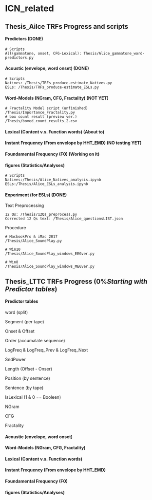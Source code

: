 # ICN_related

## Thesis_Ailce TRFs Progress and scripts

#### Predictors (DONE)
```
# Scripts
All(gammatone, onset, CFG-Lexical): Thesis/Alice_gammatone_word-predictors.py
```
#### Acoustic (envelope, word onset)  (DONE)
```
# Scripts
Natives: /Thesis/TRFs_produce-estimate_Natives.py
ESLs: /Thesis/TRFs_produce-estimate_ESLs.py
```

#### Word-Models (NGram, CFG, Fractality) (NOT YET)
```
# Fractality Model script (unfinished)
/Thesis/Importance_Fractality.py
# box count result (preview ver.)
/Thesis/boxed_count_results_2.csv
```

#### Lexical (Content v.s. Function words)  (About to)

#### Instant Frequency (From envelope by HHT_EMD)  (NO testing YET)

#### Foundamental Frequency (F0)  (Working on it)

#### figures (Statistics/Analyses)
```
# Scripts
Natives:/Thesis/Alice_Natives_analysis.ipynb
ESLs:/Thesis/Alice_ESLs_analysis.ipynb
```
#### Experiment (for ESLs) (DONE)
Text Preprocessing
```
12 Qs: /Thesis/12Qs_preprocess.py
Corrected 12 Qs text: /Thesis/Alice_questionsLIST.json
```
Procedure
```
# MacbookPro & iMac 2017
/Thesis/Alice_SoundPlay.py

# Win10
/Thesis/Alice_SoundPlay_windows_EEGver.py

# Win8
/Thesis/Alice_SoundPlay_windows_MEGver.py
```





## Thesis_LTTC TRFs Progress (0%_Starting with Predictor tables_)

#### Predictor tables
word (split)

Segment (per tape)

Onset & Offset

Order (accumalate sequence)

LogFreq & LogFreq_Prev & LogFreq_Next

SndPower

Length (Offset - Onser)

Position (by sentence)

Sentence (by tape)

IsLexical (1 & 0 == Booleen)

NGram

CFG

Fractality

#### Acoustic (envelope, word onset)

#### Word-Models (NGram, CFG, Fractality)

#### Lexical (Content v.s. Function words)

#### Instant Frequency (From envelope by HHT_EMD)

#### Foundamental Frequency (F0)

#### figures (Statistics/Analyses)
